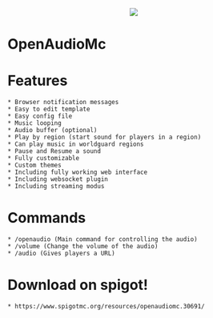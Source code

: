 <p align="center">
    <img src ="https://proxy.spigotmc.org/377a87ae4382c08e06c0f9936702b4513c9cdf01?url=http%3A%2F%2Fpuu.sh%2Fsi5q2%2Fe5f8dbf33a.jpg" />
</p>

# OpenAudioMc


# Features
    * Browser notification messages
    * Easy to edit template
    * Easy config file
    * Music looping
    * Audio buffer (optional)
    * Play by region (start sound for players in a region)
    * Can play music in worldguard regions
    * Pause and Resume a sound
    * Fully customizable
    * Custom themes
    * Including fully working web interface
    * Including websocket plugin
    * Including streaming modus
  
# Commands
    * /openaudio (Main command for controlling the audio)
    * /volume (Change the volume of the audio)
    * /audio (Gives players a URL)
    
# Download on spigot!
    * https://www.spigotmc.org/resources/openaudiomc.30691/
